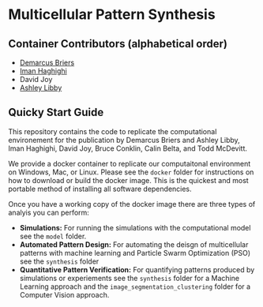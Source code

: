 # Multicellular Pattern Synthesis

## Container Contributors (alphabetical order)
- [Demarcus Briers](https://github.com/dmarcbriers)
- [Iman Haghighi](https://github.com/imanh10)
- David Joy
- [Ashley Libby](https://github.com/arglibby1650G)

## Quicky Start Guide
This repository contains the code to replicate the computational environement for the publication by Demarcus Briers and Ashley Libby, Iman Haghighi, David Joy, Bruce Conklin, Calin Belta, and Todd McDevitt.

We provide a docker container to replicate our computaitonal environment on Windows, Mac, or Linux. Please see the `docker` folder for instructions on how to download or build the docker image. This is the quickest and most portable method of installing all software dependencies.

Once you have a working copy of the docker image there are three types of analyis you can perform:
* **Simulations:** For running the simulations with the computational model see the `model` folder.
* **Automated Pattern Design:** For automating the deisgn of multicellular patterns with machine learning and Particle Swarm Optimization (PSO) see the `synthesis` folder
* **Quantitative Pattern Verification:** For quantifying patterns produced by simulations or experiements see the `synthesis` folder for a Machine Learning approach and the `image_segmentation_clustering` folder for a Computer Vision approach.
